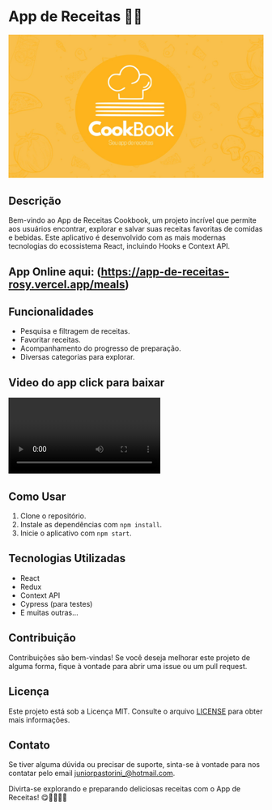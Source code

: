 # App de Receitas 🍔🍹

![App de Receitas](./receitas.jpeg)

## Descrição

Bem-vindo ao App de Receitas Cookbook, um projeto incrível que permite aos usuários encontrar, explorar e salvar suas receitas favoritas de comidas e bebidas. Este aplicativo é desenvolvido com as mais modernas tecnologias do ecossistema React, incluindo Hooks e Context API.

## App Online aqui: (https://app-de-receitas-rosy.vercel.app/meals)

## Funcionalidades

- Pesquisa e filtragem de receitas.
- Favoritar receitas.
- Acompanhamento do progresso de preparação.
- Diversas categorias para explorar.

## Video do app click para baixar

![Video app de receitas](./VID-20230619-WA0066.mp4)

## Como Usar

1. Clone o repositório.
2. Instale as dependências com `npm install`.
3. Inicie o aplicativo com `npm start`.

## Tecnologias Utilizadas

- React
- Redux
- Context API
- Cypress (para testes)
- E muitas outras...

## Contribuição

Contribuições são bem-vindas! Se você deseja melhorar este projeto de alguma forma, fique à vontade para abrir uma issue ou um pull request.

## Licença

Este projeto está sob a Licença MIT. Consulte o arquivo [LICENSE](link-para-licenca) para obter mais informações.

## Contato

Se tiver alguma dúvida ou precisar de suporte, sinta-se à vontade para nos contatar pelo email [juniorpastorini_@hotmail.com](mailto:juniorpastorini_@hotmail.com).

Divirta-se explorando e preparando deliciosas receitas com o App de Receitas! 😋👩‍🍳👨‍🍳
